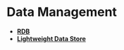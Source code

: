 # Data Management

-   **[RDB](subsys-data-relational-database.md)**
-   **[Lightweight Data Store](subsys-data-storage.md)**
